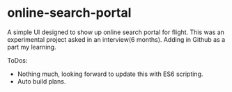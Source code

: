 # online-search-portal
A simple UI designed to show up online search portal for flight.  This was an experimental project asked in an interview(6 months).  Adding in Github as a part my learning.

ToDos:
* Nothing much, looking forward to update this with ES6 scripting.
* Auto build plans. 
